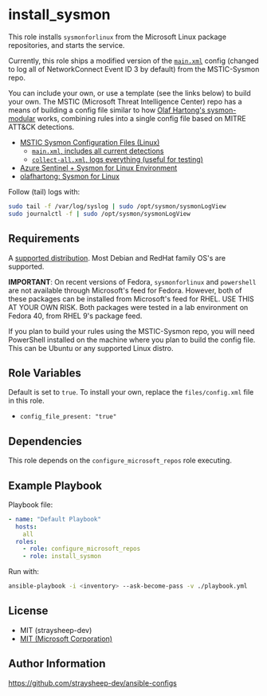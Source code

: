 install_sysmon
=========

This role installs `sysmonforlinux` from the Microsoft Linux package repositories, and starts the service.

Currently, this role ships a modified version of the [`main.xml`](https://github.com/microsoft/MSTIC-Sysmon/blob/main/linux/configs/main.xml) config (changed to log all of NetworkConnect Event ID 3 by default) from the MSTIC-Sysmon repo.

You can include your own, or use a template (see the links below) to build your own. The MSTIC (Microsoft Threat Intelligence Center) repo has a means of building a config file similar to how [Olaf Hartong's sysmon-modular](https://github.com/olafhartong/sysmon-modular) works, combining rules into a single config file based on MITRE ATT&CK detections.

- [MSTIC Sysmon Configuration Files (Linux)](https://github.com/microsoft/MSTIC-Sysmon/tree/main/linux)
  - [`main.xml`, includes all current detections](https://github.com/microsoft/MSTIC-Sysmon/blob/main/linux/configs/main.xml)
  - [`collect-all.xml`, logs everything (useful for testing)](https://github.com/microsoft/MSTIC-Sysmon/blob/main/linux/configs/collect-all.xml)
- [Azure Sentinel + Sysmon for Linux Environment](https://techcommunity.microsoft.com/t5/microsoft-sentinel-blog/automating-the-deployment-of-sysmon-for-linux-and-azure-sentinel/ba-p/2847054)
- [olafhartong: Sysmon for Linux](https://medium.com/@olafhartong/sysmon-for-linux-57de7ca48575)

Follow (tail) logs with:

```bash
sudo tail -f /var/log/syslog | sudo /opt/sysmon/sysmonLogView
sudo journalctl -f | sudo /opt/sysmon/sysmonLogView
```

Requirements
------------

A [supported distribution](https://packages.microsoft.com/). Most Debian and RedHat family OS's are supported.

**IMPORTANT**: On recent versions of Fedora, `sysmonforlinux` and `powershell` are not available through Microsoft's feed for Fedora. However, both of these packages can be installed from Microsoft's feed for RHEL. USE THIS AT YOUR OWN RISK. Both packages were tested in a lab environment on Fedora 40, from RHEL 9's package feed.

If you plan to build your rules using the MSTIC-Sysmon repo, you will need PowerShell installed on the machine where you plan to build the config file. This can be Ubuntu or any supported Linux distro.

Role Variables
--------------

Default is set to `true`. To install your own, replace the `files/config.xml` file in this role.

- `config_file_present: "true"`

Dependencies
------------

This role depends on the `configure_microsoft_repos` role executing.

Example Playbook
----------------

Playbook file:

```yml
- name: "Default Playbook"
  hosts:
    all
  roles:
    - role: configure_microsoft_repos
    - role: install_sysmon
```

Run with:

```bash
ansible-playbook -i <inventory> --ask-become-pass -v ./playbook.yml
```

License
-------

- MIT (straysheep-dev)
- [MIT (Microsoft Corporation)](https://github.com/microsoft/MSTIC-Sysmon/blob/main/LICENSE)

Author Information
------------------

https://github.com/straysheep-dev/ansible-configs
